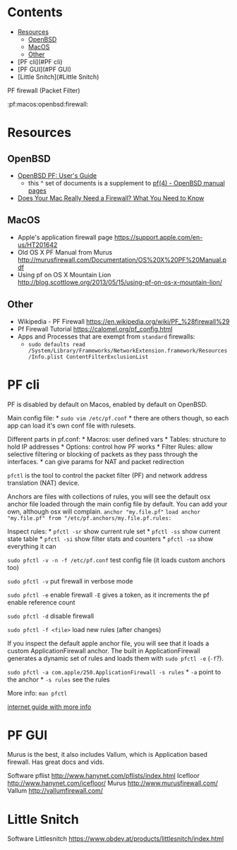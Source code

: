 # Contents

- [Resources](#Resources)
    - [OpenBSD](#Resources#OpenBSD)
    - [MacOS](#Resources#MacOS)
    - [Other](#Resources#Other)
- [PF cli](#PF cli)
- [PF GUI](#PF GUI)
- [Little Snitch](#Little Snitch)

PF firewall (Packet Filter)

:pf:macos:openbsd:firewall:

# Resources

## OpenBSD

* [OpenBSD PF: User's Guide](https://www.openbsd.org/faq/pf/)
    * this ^ set of documents is a supplement to [pf(4) - OpenBSD manual pages](https://man.openbsd.org/pf)
* [Does Your Mac Really Need a Firewall? What You Need to Know](https://www.makeuseof.com/tag/mac-really-need-firewall/)
## MacOS

* Apple's application firewall page https://support.apple.com/en-us/HT201642
* Old OS X PF Manual from Murus http://murusfirewall.com/Documentation/OS%20X%20PF%20Manual.pdf
* Using pf on OS X Mountain Lion http://blog.scottlowe.org/2013/05/15/using-pf-on-os-x-mountain-lion/

## Other

* Wikipedia - PF Firewall https://en.wikipedia.org/wiki/PF_%28firewall%29
* Pf Firewall Tutorial https://calomel.org/pf_config.html
* Apps and Processes that are exempt from `standard` firewalls:
    * `sudo defaults read /System/Library/Frameworks/NetworkExtension.framework/Resources/Info.plist ContentFilterExclusionList`

# PF cli

PF is disabled by default on Macos, enabled by default on OpenBSD.

Main config file:
    * `sudo vim /etc/pf.conf`
    * there are others though, so each app can load it's own conf file with rulesets.

Different parts in pf.conf:
    * Macros: user defined vars
    * Tables: structure to hold IP addresses
    * Options: control how PF works
    * Filter Rules: allow selective filtering or blocking of packets as they pass through the interfaces.
        * can give params for NAT and packet redirection

`pfctl` is the tool to control the packet filter (PF) and network address translation (NAT) device.

Anchors are files with collections of rules, you will see the default osx anchor file loaded through the main config file by default. You can add your own, although osx will complain.
`anchor "my.file.pf"`
`load anchor "my.file.pf" from "/etc/pf.anchors/my.file.pf.rules:`

Inspect rules:
    * `pfctl -sr` show current rule set
    * `pfctl -ss` show current state table
    * `pfctl -si` show filter stats and counters
    * `pfctl -sa` show everything it can

`sudo pfctl -v -n -f /etc/pf.conf` test config file (it loads custom anchors too)

`sudo pfctl -v` put firewall in verbose mode

`sudo pfctl -e` enable firewall
    `-E` gives a token, as it increments the pf enable reference count

`sudo pfctl -d` disable firewall

`sudo pfctl -f <file>` load new rules (after changes)

If you inspect the default apple anchor file, you will see that it loads a custom ApplicationFirewall anchor. The built in ApplicationFirewall generates a dynamic set of rules and loads them with `sudo pfctl -e` (`-f`?).

`sudo pfctl -a com.apple/250.ApplicationFirewall -s rules`
    * `-a` point to the anchor
    * `-s rules` see the rules

More info: `man pfctl`

[internet guide with more info](./pf.html)


# PF GUI

Murus is the best, it also includes Vallum, which is Application based firewall. Has great docs and vids.


Software
pflist
http://www.hanynet.com/pflists/index.html
Icefloor
http://www.hanynet.com/icefloor/
Murus
http://www.murusfirewall.com/
Vallum
http://vallumfirewall.com/

# Little Snitch

Software
Littlesnitch
https://www.obdev.at/products/littlesnitch/index.html
